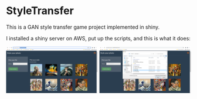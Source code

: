 # StyleTransfer

This is a GAN style transfer game project implemented in shiny.

I installed a shiny server on AWS, put up the scripts, and this is what it does:

![Go to page and upload your picture](https://github.com/imreboda/StyleTransfer/blob/main/illustration/steps_12.png?raw=true)
